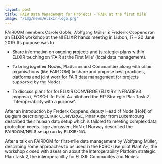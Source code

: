 ```yaml
---
layout: post
title: FAIR Data Management for Projects - FAIR at the first Mile
image: "/img/news/elixir-logo.png"
---
```



FAIRDOM members Carole Goble, Wolfgang Müller & Frederik Coppens ran an ELIXIR workshop at the all ELIXIR hands meeting in Lisbon, 17 – 20 June 2019. Its purpose was to

* Share information on ongoing projects and (strategic) plans within ELIXIR touching on ‘FAIR at the First Mile’ (local data management).

* To bring together Nodes, Platforms and Communities along with other organisations (like FAIRDOM) to share and propose best practices, platforms and joint work for FAIR data management for projects supported by the Nodes.

* To discuss plans for for ELIXIR CONVERGE (ELIXIR’s INFRADEV3 proposal), EOSC-Life Plant A+ pilot and the EIP Strategic Plan Task 2 ‘Interoperability with a purpose’.

After an introduction by Frederk Coppens, deputy Head of Node (HoN) of Belgium describing ELIXIR-CONVERGE, Pinar Alper from Luxembourg described their human data setup which is tailored to meeting complex data protection needs. Inge Jonassen, HoN of Norway described the FAIRDOM/NELS setup run by ELIXIR-NO.

After a talk on FAIRDOM for first-mile data management by Wolfgang Müller, describing some approaches to be used in the EOSC-Live pilot Plant A+, the workshop closed with asession about the Interoperability Platform strategic Plan Task 2, the interoperabiltiy for ELIXIR Communites and Nodes.